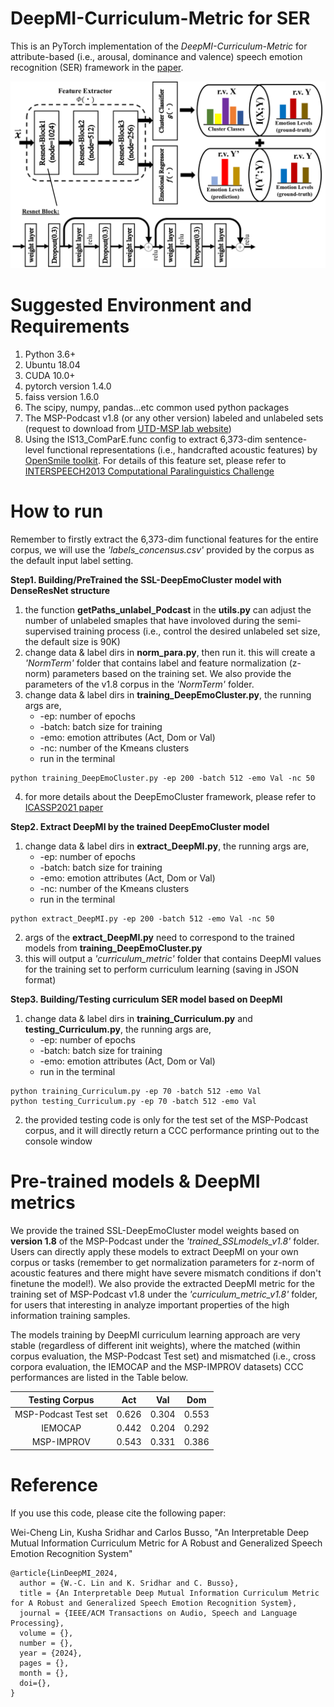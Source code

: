 # DeepMI-Curriculum-Metric for SER
This is an PyTorch implementation of the *DeepMI-Curriculum-Metric* for attribute-based (i.e., arousal, dominance and valence) speech emotion recognition (SER) framework in the [paper](https://ieeexplore.ieee.org/xpl/RecentIssue.jsp?punumber=6570655). 

![The DeepMI-metric extraction Procedure](/images/DeepMI-Resnet.png)



# Suggested Environment and Requirements
1. Python 3.6+
2. Ubuntu 18.04
3. CUDA 10.0+
4. pytorch version 1.4.0
5. faiss version 1.6.0
6. The scipy, numpy, pandas...etc common used python packages
7. The MSP-Podcast v1.8 (or any other version) labeled and unlabeled sets (request to download from [UTD-MSP lab website](https://ecs.utdallas.edu/research/researchlabs/msp-lab/MSP-Podcast.html))
8. Using the IS13_ComParE.func config to extract 6,373-dim sentence-level functional representations (i.e., handcrafted acoustic features) by [OpenSmile toolkit](https://www.audeering.com/opensmile/). For details of this feature set, please refer to [INTERSPEECH2013 Computational Paralinguistics Challenge](https://www.isca-archive.org/interspeech_2013/schuller13_interspeech.pdf)



# How to run
Remember to firstly extract the 6,373-dim functional features for the entire corpus, we will use the *'labels_concensus.csv'* provided by the corpus as the default input label setting.

**Step1. Building/PreTrained the SSL-DeepEmoCluster model with DenseResNet structure**  
1. the function **getPaths_unlabel_Podcast** in the **utils.py** can adjust the number of unlabeled smaples that have involoved during the semi-supervised training process (i.e., control the desired unlabeled set size, the default size is 90K)
2. change data & label dirs in **norm_para.py**, then run it. this will create a *'NormTerm'* folder that contains label and feature normalization (z-norm) parameters based on the training set. We also provide the parameters of the v1.8 corpus in the *'NormTerm'* folder.
3. change data & label dirs in **training_DeepEmoCluster.py**, the running args are,
   * -ep: number of epochs
   * -batch: batch size for training
   * -emo: emotion attributes (Act, Dom or Val)
   * -nc: number of the Kmeans clusters
   * run in the terminal
```
python training_DeepEmoCluster.py -ep 200 -batch 512 -emo Val -nc 50
```
4. for more details about the DeepEmoCluster framework, please refer to [ICASSP2021 paper](https://ieeexplore.ieee.org/abstract/document/9414035)


**Step2. Extract DeepMI by the trained DeepEmoCluster model**
1. change data & label dirs in **extract_DeepMI.py**, the running args are,
   * -ep: number of epochs
   * -batch: batch size for training
   * -emo: emotion attributes (Act, Dom or Val)
   * -nc: number of the Kmeans clusters
   * run in the terminal
```
python extract_DeepMI.py -ep 200 -batch 512 -emo Val -nc 50
```
2. args of the **extract_DeepMI.py** need to correspond to the trained models from **training_DeepEmoCluster.py** 
3. this will output a *'curriculum_metric'* folder that contains DeepMI values for the training set to perform curriculum learning (saving in JSON format)


**Step3. Building/Testing curriculum SER model based on DeepMI**
1. change data & label dirs in **training_Curriculum.py** and **testing_Curriculum.py**, the running args are,
   * -ep: number of epochs
   * -batch: batch size for training
   * -emo: emotion attributes (Act, Dom or Val)
   * run in the terminal
```
python training_Curriculum.py -ep 70 -batch 512 -emo Val
python testing_Curriculum.py -ep 70 -batch 512 -emo Val
```
2. the provided testing code is only for the test set of the MSP-Podcast corpus, and it will directly return a CCC performance printing out to the console window



# Pre-trained models & DeepMI metrics
We provide the trained SSL-DeepEmoCluster model weights based on **version 1.8** of the MSP-Podcast under the *'trained_SSLmodels_v1.8'* folder. Users can directly apply these models to extract DeepMI on your own corpus or tasks (remember to get normalization parameters for z-norm of acoustic features and there might have severe mismatch conditions if don't finetune the model!). We also provide the extracted DeepMI metric for the training set of MSP-Podcast v1.8 under the *'curriculum_metric_v1.8'* folder, for users that interesting in analyze important properties of the high information training samples. 

The models training by DeepMI curriculum learning approach are very stable (regardless of different init weights), where the matched (within corpus evaluation, the MSP-Podcast Test set) and mismatched (i.e., cross corpora evaluation, the IEMOCAP and the MSP-IMPROV datasets) CCC performances are listed in the Table below. 

| Testing Corpus       | Act              | Val              | Dom              |
|:--------------------:|:----------------:|:----------------:|:----------------:|
| MSP-Podcast Test set | 0.626            | 0.304            | 0.553            |
| IEMOCAP              | 0.442            | 0.204            | 0.292            |
| MSP-IMPROV           | 0.543            | 0.331            | 0.386            |



# Reference
If you use this code, please cite the following paper:

Wei-Cheng Lin, Kusha Sridhar and Carlos Busso, "An Interpretable Deep Mutual Information Curriculum Metric for A Robust and Generalized Speech Emotion Recognition System"

```
@article{LinDeepMI_2024,
  author = {W.-C. Lin and K. Sridhar and C. Busso},
  title = {An Interpretable Deep Mutual Information Curriculum Metric for A Robust and Generalized Speech Emotion Recognition System},
  journal = {IEEE/ACM Transactions on Audio, Speech and Language Processing},
  volume = {},
  number = {},
  year = {2024},
  pages = {},
  month = {},
  doi={},
}
```

